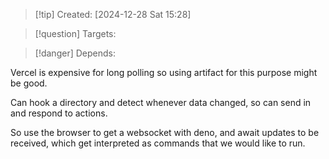 
>[!tip] Created: [2024-12-28 Sat 15:28]

>[!question] Targets: 

>[!danger] Depends: 

Vercel is expensive for long polling so using artifact for this purpose might be good.

Can hook a directory and detect whenever data changed, so can send in and respond to actions.

So use the browser to get a websocket with deno, and await updates to be received, which get interpreted as commands that we would like to run.

